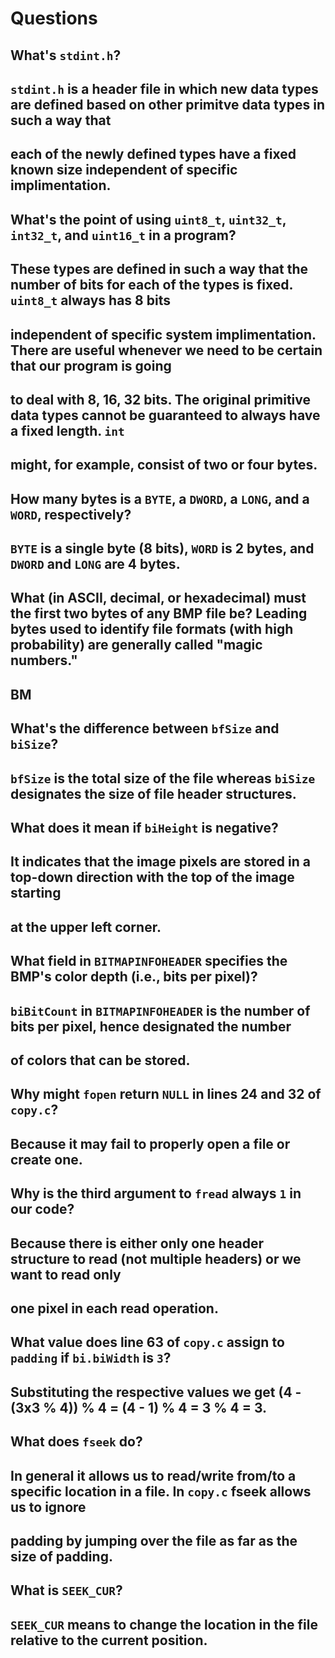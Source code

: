 # Questions

## What's `stdint.h`?

## `stdint.h` is a header file in which new data types are defined based on other primitve data types in such a way that
## each of the newly defined types have a fixed known size independent of specific implimentation.

## What's the point of using `uint8_t`, `uint32_t`, `int32_t`, and `uint16_t` in a program?

## These types are defined in such a way that the number of bits for each of the types is fixed. `uint8_t` always has 8 bits
## independent of specific system implimentation. There are useful whenever we need to be certain that our program is going
## to deal with 8, 16, 32 bits. The original primitive data types cannot be guaranteed to always have a fixed length. `int`
## might, for example, consist of two or four bytes.

## How many bytes is a `BYTE`, a `DWORD`, a `LONG`, and a `WORD`, respectively?

## `BYTE` is a single byte (8 bits), `WORD` is 2 bytes, and `DWORD` and `LONG` are 4 bytes.

## What (in ASCII, decimal, or hexadecimal) must the first two bytes of any BMP file be? Leading bytes used to identify file formats (with high probability) are generally called "magic numbers."

## BM

## What's the difference between `bfSize` and `biSize`?

## `bfSize` is the total size of the file whereas `biSize` designates the size of file header structures.

## What does it mean if `biHeight` is negative?

## It indicates that the image pixels are stored in a top-down direction with the top of the image starting
## at the upper left corner.

## What field in `BITMAPINFOHEADER` specifies the BMP's color depth (i.e., bits per pixel)?

## `biBitCount` in `BITMAPINFOHEADER` is the number of bits per pixel, hence designated the number
## of colors that can be stored.

## Why might `fopen` return `NULL` in lines 24 and 32 of `copy.c`?

## Because it may fail to properly open a file or create one.

## Why is the third argument to `fread` always `1` in our code?

## Because there is either only one header structure to read (not multiple headers) or we want to read only
## one pixel in each read operation.

## What value does line 63 of `copy.c` assign to `padding` if `bi.biWidth` is `3`?

## Substituting the respective values we get (4 -(3x3 % 4)) % 4 = (4 - 1) % 4 = 3 % 4 = 3.

## What does `fseek` do?

## In general it allows us to read/write from/to a specific location in a file. In `copy.c` fseek allows us to ignore
## padding by jumping over the file as far as the size of padding.

## What is `SEEK_CUR`?

## `SEEK_CUR` means to change the location in the file relative to the current position.

